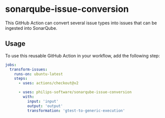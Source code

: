 # sonarqube-issue-conversion

This GitHub Action can convert several issue types into issues that can be ingested into SonarQube.

## Usage

To use this reusable GitHub Action in your workflow, add the following step:

```yaml
jobs:
  transform-issues:
    runs-on: ubuntu-latest
    steps:
      - uses: actions/checkout@v2

      - uses: philips-software/sonarqube-issue-conversion
        with:
          input: 'input'
          output: 'output'
          transformation: 'gtest-to-generic-execution'
```
